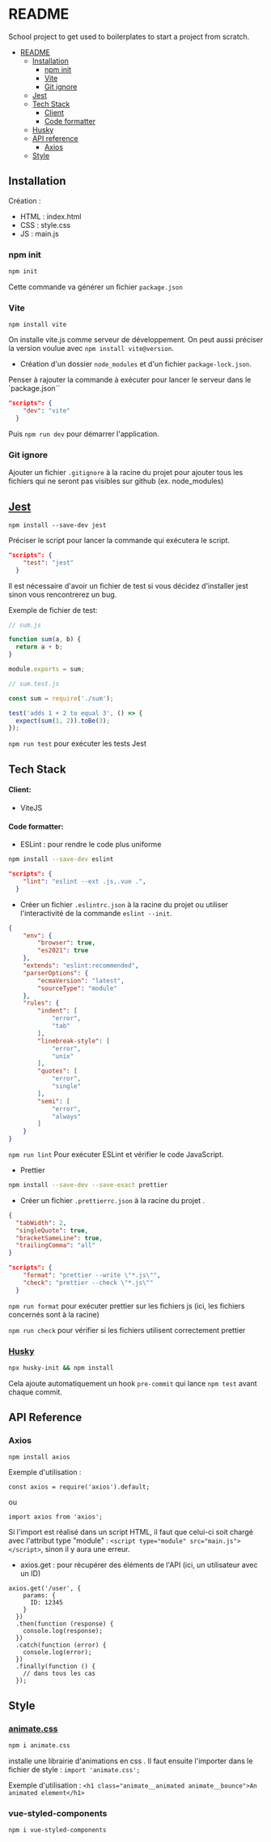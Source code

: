 # README

School project to get used to boilerplates to start a project from scratch.

- [README](#readme)
  - [Installation](#installation)
    - [npm init](#npm-init)
    - [Vite](#vite)
    - [Git ignore](#git-ignore)
  - [Jest](#jest)
  - [Tech Stack](#tech-stack)
    - [Client](#client)
    - [Code formatter](#code-formatter)
  - [Husky](#husky)
  - [API reference](#api-reference)
    - [Axios](#axios)
  - [Style](#style)

## Installation

Création :

- HTML : index.html
- CSS : style.css
- JS : main.js

### npm init 

```bash
npm init
```
Cette commande va générer un fichier `package.json`

### Vite
```
npm install vite
```
On installe vite.js comme serveur de développement.
On peut aussi préciser la version voulue avec `npm install vite@version`.

- Création d'un dossier `node_modules` et d'un fichier `package-lock.json`.

Penser à rajouter la commande à exécuter pour lancer le serveur dans le `package.json``

```json
"scripts": {
    "dev": "vite"
  }
```
Puis `npm run dev` pour démarrer l'application.


### Git ignore

Ajouter un fichier `.gitignore` à la racine du projet pour ajouter tous les fichiers qui ne seront pas visibles sur github (ex. node_modules)

## [Jest](https://jestjs.io/docs/getting-started)

`npm install --save-dev jest`

Préciser le script pour lancer la commande qui exécutera le script.
```json
"scripts": {
    "test": "jest"
  }
```
Il est nécessaire d'avoir un fichier de test si vous décidez d'installer jest sinon vous rencontrerez un bug.

Exemple de fichier de test:
```js
// sum.js

function sum(a, b) {
  return a + b;
}

module.exports = sum;
```

```js
// sum.test.js

const sum = require('./sum');

test('adds 1 + 2 to equal 3', () => {
  expect(sum(1, 2)).toBe(3);
});
```

`npm run test` pour exécuter les tests Jest

## Tech Stack

#### Client:
- ViteJS

#### Code formatter: 
- ESLint : pour rendre le code plus uniforme 
```bash
npm install --save-dev eslint
```
```json
"scripts": {
    "lint": "eslint --ext .js,.vue .",
  }
```
- Créer un fichier `.eslintrc.json` à la racine du projet ou utiliser l'interactivité de la commande `eslint --init`.

```json
{
    "env": {
        "browser": true,
        "es2021": true
    },
    "extends": "eslint:recommended",
    "parserOptions": {
        "ecmaVersion": "latest",
        "sourceType": "module"
    },
    "rules": {
        "indent": [
            "error",
            "tab"
        ],
        "linebreak-style": [
            "error",
            "unix"
        ],
        "quotes": [
            "error",
            "single"
        ],
        "semi": [
            "error",
            "always"
        ]
    }
}
```
`npm run lint` Pour exécuter ESLint et vérifier le code JavaScript.

- Prettier

```bash
npm install --save-dev --save-exact prettier
```
- Créer un fichier `.prettierrc.json` à la racine du projet .
```json
{
  "tabWidth": 2,
  "singleQuote": true,
  "bracketSameLine": true,
  "trailingComma": "all"
}
```
```json
"scripts": {
    "format": "prettier --write \"*.js\"",
    "check": "prettier --check \"*.js\""
  }
```
`npm run format` pour exécuter prettier sur les fichiers js (ici, les fichiers concernés sont à la racine)

`npm run check` pour vérifier si les fichiers utilisent correctement prettier

### [Husky](https://typicode.github.io/husky/getting-started.html)

```bash
npx husky-init && npm install
```

Cela ajoute automatiquement un hook `pre-commit` qui lance `npm test` avant chaque commit.

## API Reference

### Axios

`npm install axios`

Exemple d'utilisation :

```
const axios = require('axios').default;
```
ou 
```
import axios from 'axios';
```
Si l'import est réalisé dans un script HTML, il faut que celui-ci soit chargé avec l'attribut type "module" : `<script type="module" src="main.js"></script>`, sinon il y aura une erreur.

- axios.get : pour récupérer des éléments de l'API (ici, un utilisateur avec un ID)
```
axios.get('/user', {
    params: {
      ID: 12345
    }
  })
  .then(function (response) {
    console.log(response);
  })
  .catch(function (error) {
    console.log(error);
  })
  .finally(function () {
    // dans tous les cas
  });
```

## Style 

### [animate.css](https://animate.style/) 

```bash
npm i animate.css
``` 
installe une librairie d'animations en css .
Il faut ensuite l'importer dans le fichier de style :
`import 'animate.css';`

Exemple d'utilisation : 
`<h1 class="animate__animated animate__bounce">An animated element</h1>` 

### vue-styled-components
 ```bash
 npm i vue-styled-components
 ```


